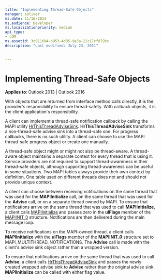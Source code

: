 ```yaml
---
title: "Implementing Thread-Safe Objects"
manager: soliver
ms.date: 11/16/2014
ms.audience: Developer
ms.localizationpriority: medium
api_type:
- COM
ms.assetid: 3c911694-b953-4d35-9a3a-22c17cfd79bc
description: "Last modified: July 23, 2011"
 
 
---
```


# Implementing Thread-Safe Objects

  
  
**Applies to**: Outlook 2013 | Outlook 2016 
  
With objects that are returned from interface method calls directly, it is the provider's responsibility to ensure thread-safety. With callback objects, it is the client application's responsibility.
  
A client can implement a thread-safe notification callback by calling the MAPI utility [HrThisThreadAdviseSink](hrthisthreadadvisesink.md). **HrThisThreadAdviseSink** transforms a non-thread-safe advise sink into a thread-safe one. For progress callbacks, there is no such utility. A client can choose to use the MAPI thread-safe progress object or create one manually. 
  
A thread-safe object might or might not also be thread-aware. A thread-aware object maintains a separate context for every thread that is using it. Service providers are not required to support thread-awareness in their thread-safe objects, although supporting thread-awareness can be useful in some situations. Two MAPI tables always provide their own context by definition. One table used on different threads does not and should not provide unique context.
  
A client can choose between receiving notifications on the same thread that was used for the **MAPIInitialize** call, on the same thread that was used for the **Advise** call, or on a separate thread owned by MAPI. To ensure that notifications arrive on the same thread that was used to call **MAPIInitialize**, a client calls [MAPIInitialize](mapiinitialize.md) and passes zero in the **ulFlags** member of the [MAPIINIT_0](mapiinit_0.md) structure. Notifications are then delivered during the main message loop. 
  
To receive notifications on the MAPI-owned thread, a client calls **MAPIInitialize** with the **ulFlags** member of the **MAPIINIT_0** structure set to MAPI_MULTITHREAD_NOTIFICATIONS. The **Advise** call is made with the client's advise sink object rather than a wrapped version. 
  
To ensure that notifications arrive on the same thread that was used to call **Advise**, a client calls [HrThisThreadAdviseSink](hrthisthreadadvisesink.md) and passes the newly created wrapped advise sink to **Advise** rather than the original advise sink. **MAPIInitialize** can be called with either flag value. 
  

